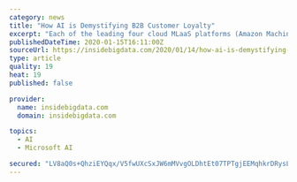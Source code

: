 ```yaml
---
category: news
title: "How AI is Demystifying B2B Customer Loyalty"
excerpt: "Each of the leading four cloud MLaaS platforms (Amazon Machine Learning Services, Azure, Google Cloud AI, and IBM Watson) allow for fast model training that can greatly accelerate the time it takes to get to actual results. Machine learning and AI can’t reveal everything there is to know about customer loyalty, but they can demystify what ..."
publishedDateTime: 2020-01-15T16:11:00Z
sourceUrl: https://insidebigdata.com/2020/01/14/how-ai-is-demystifying-b2b-customer-loyalty/
type: article
quality: 19
heat: 19
published: false

provider:
  name: insidebigdata.com
  domain: insidebigdata.com

topics:
  - AI
  - Microsoft AI

secured: "LV8aQ0s+QhziEYQqx/V5fwUXcSxJW6mMVvgOLDhtEt07TPTgjEEMqhkrDRysLbQ31OrbvzNo4BJTY44btChrZAF/nx/FFfJ63T9yvpiT7hCWUGtA0VVxN/gC0SYezCjJAr+GGQWi0AdBNnAjXj7icFo33cdtQm2e9VH+e7gOP1ZvI1y7/bglVx247nc/9xO8I+B3ghWRLmnJvdyCCWBpF1o3tqGiKROcixqQCVxnbUyXTfw0Vz8K9/f4kGgV5FyYHJfsQO+O6SfiAQXA1Bq6xrfd5TVTzgWECrv3F+FLZI2ZA6cmXEos8yTxE9VTnwduwoPaBgA6w3cassZEI00+N85cig7m0IFJudyEzUKC+sFJuo+7JpXhsyC4K4BZEp4UstZfS8Y7i7pBPz6Gz4z3s9phVcKtV9KmxjpRSEzc4JI1h/NkYkF+GQqbyavztbDrwhKMznWtuTs0C+pp9qBRVg==;2JTS5ycMxYHrdR71ovMlfQ=="
---
```


